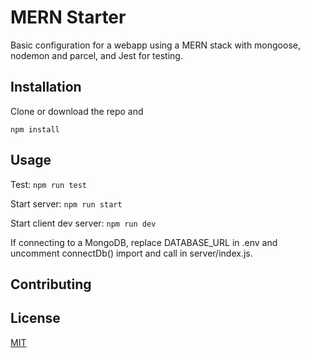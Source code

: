 # MERN Starter

Basic configuration for a webapp using a MERN stack with mongoose, nodemon and parcel, and Jest for testing.

## Installation

Clone or download the repo and

```
npm install
```

## Usage

Test: `npm run test`

Start server: `npm run start`

Start client dev server: `npm run dev`

If connecting to a MongoDB, replace DATABASE_URL in .env and uncomment connectDb() import and call in server/index.js.

## Contributing

## License

[MIT](https://choosealicense.com/licenses/mit/)
